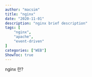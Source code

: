 ```yaml
---
author: "macsim"
title: "nginx"
date: "2020-11-01"
description: "nginx brief description"
tags: [
    "nginx",
    "apache",
    "event-driven"
]
categories: ["WEB"]
ShowToc: true
---
```



nginx 란?
